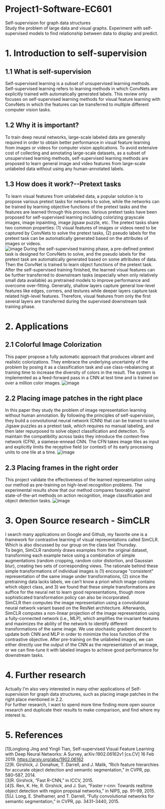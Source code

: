 # Project1-Software-EC601
Self-supervision for graph data structures  
Study the problem of large data and visual graphs. Experiment with self-supervised models to find relationship between data to display and predict.  
# 1. Introduction to self-supervision
## 1.1 What is self-supervision
Self-supervised learning is a subset of unsupervised learning methods. Self-supervised learning refers to learning methods in which ConvNets are explicitly trained with automatically generated labels. This review only focuses on self-supervised learning methods for visual feature learning with ConvNets in which the features can be transferred to multiple different computer vision tasks.  
## 1.2 Why it is important?
To train deep neural networks, large-scale labeled data are generally required in order to obtain better performance in visual feature learning from images or videos for computer vision applications. To avoid extensive cost of collecting and annotating large-scale datasets, as a subset of unsupervised learning methods, self-supervised learning methods are proposed to learn general image and video features from large-scale unlabeled data without using any human-annotated labels.   
## 1.3 How does it work?--Pretext tasks
To learn visual features from unlabeled data, a popular solution is to propose various pretext tasks for networks to solve, while the networks can be trained by learning objective functions of the pretext tasks and the features are learned through this process. Various pretext tasks have been proposed for self-supervised learning including colorizing grayscale images, image inpainting, image jigsaw puzzle, etc. The pretext tasks share two common properties: (1) visual features of images or videos need to be captured by ConvNets to solve the pretext tasks, (2) pseudo labels for the pretext task can be automatically generated based on the attributes of images or videos.  
![image](https://user-images.githubusercontent.com/78338843/133964841-db670b87-a971-44fb-8ef8-f240d3647edb.png)
During the self-supervised training phase, a pre-defined pretext task is designed for ConvNets to solve, and the pseudo labels for the pretext task are automatically generated based on some attributes of data. Then the ConvNet is trained to learn object functions of the pretext task. After the self-supervised training finished, the learned visual features can be further transferred to downstream tasks (especially when only relatively small data available) as pretrained models to improve performance and overcome over-fitting. Generally, shallow layers capture general low-level features like edges, corners, and textures while deeper layers capture task related high-level features. Therefore, visual features from only the first several layers are transferred during the supervised downstream task training phase.  
# 2. Applications
## 2.1 Colorful Image Colorization
This paper propose a fully automatic approach that produces vibrant and realistic colorizations. They embrace the underlying uncertainty of the problem by posing it as a classification task and use class-rebalancing at training time to increase the diversity of colors in the result. The system is implemented as a feed-forward pass in a CNN at test time and is trained on over a million color images. 
![image](https://user-images.githubusercontent.com/78338843/133965037-995df868-68d0-40bf-bd68-613914c4319a.png)
## 2.2 Placing image patches in the right place
In this paper they study the problem of image representation learning without human annotation. By following the principles of self-supervision, they build a convolutional neural network (CNN) that can be trained to solve Jigsaw puzzles as a pretext task, which requires no manual labeling, and then later repurposed to solve object classification and detection. To maintain the compatibility across tasks they introduce the context-free network (CFN), a siamese-ennead CNN. The CFN takes image tiles as input and explicitly limits the receptive field (or context) of its early processing units to one tile at a time.
![image](https://user-images.githubusercontent.com/78338843/133965605-8abb1179-9df6-4d98-b851-706738b40943.png)
## 2.3 Placing frames in the right order
This project validate the effectiveness of the learned representation using our method as pre-training on high-level recognition problems. The experimental results show that our method compares favorably against state-of-the-art methods on action recognition, image classification and object detection tasks.
![image](https://user-images.githubusercontent.com/78338843/133966077-857bf040-9b29-4193-9829-a296198ba80f.png)
# 3. Open Source research - SimCLR
I search many applications on Google and Github, my favorite one is a framework for contrastive learning of visual representations called SimCLR. Which is also discussed by our group on the class last Thursday.  
To begin, SimCLR randomly draws examples from the original dataset, transforming each example twice using a combination of simple augmentations (random cropping, random color distortion, and Gaussian blur), creating two sets of corresponding views. The rationale behind these simple transformations of individual images is (1) encourage "consistent" representation of the same image under transformations, (2) since the pretraining data lacks labels, we can’t know a priori which image contains which object class, and 3) we found that these simple transformations are suffice for the neural net to learn good representations, though more sophisticated transformation policy can also be incorporated.  
SimCLR then computes the image representation using a convolutional neural network variant based on the ResNet architecture. Afterwards, SimCLR computes a non-linear projection of the image representation using a fully-connected network (i.e., MLP), which amplifies the invariant features and maximizes the ability of the network to identify different transformations of the same image. We use stochastic gradient descent to update both CNN and MLP in order to minimize the loss function of the contrastive objective. After pre-training on the unlabeled images, we can either directly use the output of the CNN as the representation of an image, or we can fine-tune it with labeled images to achieve good performance for downstream tasks.  
# 4. Further research
Actually I’m also very interested in many other applications of Self-supervision for graph data structures, such as placing image patches in the right place mentioned in 2.2.  
For further research, I want to spend more time finding more open source research and duplicate their results to make comparison, and find where my interest is.
# 5. References
[1]Longlong Jing and Yingli Tian, Self-supervised Visual Feature Learning with Deep Neural Networks: A Survey, arXiv:1902.06162v1 [cs.CV] 16 Feb 2019. https://arxiv.org/abs/1902.06162    
[2]R. Girshick, J. Donahue, T. Darrell, and J. Malik, “Rich feature hierarchies for accurate object detection and semantic segmentation,” in CVPR, pp. 580–587, 2014.  
[3]R. Girshick, “Fast R-CNN,” in ICCV, 2015.  
[4]S. Ren, K. He, R. Girshick, and J. Sun, “Faster r-cnn: Towards realtime object detection with region proposal networks,” in NIPS, pp. 91–99, 2015.  
[5]J. Long, E. Shelhamer, and T. Darrell, “Fully convolutional networks for semantic segmentation,” in CVPR, pp. 3431–3440, 2015.  
